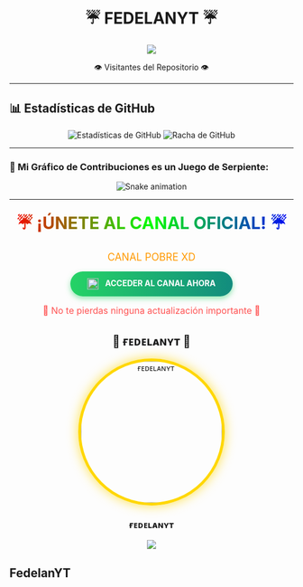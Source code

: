 <h1 align="center">☔ FEDELANYT ☔</h1>

</details>

<div align="center">
  <img src="https://profile-counter.glitch.me/fedelanyt130/count.svg" />
  <p>👁️ Visitantes del Repositorio 👁️</p>
</div>

</details>

----


## 📊 **Estadísticas de GitHub**

<p align="center">
  <img src="https://github-readme-stats.vercel.app/api?username=fedelanyt130&repo=fedelanyt130&show_icons=true&theme=radical&hide_border=true" alt="Estadísticas de GitHub">
  <img src="https://github-readme-streak-stats.herokuapp.com/?user=Fedelanyt130&repo=Fedelanyt130&theme=radical&hide_border=true" alt="Racha de GitHub">
</p>

----
<h3 align="left">🐍 Mi Gráfico de Contribuciones es un Juego de Serpiente:</h3>
<p align="center">
  <img src="https://github.com/fedelanyt130/fedelanyt130/blob/output/github-contribution-grid-snake.svg" alt="Snake animation" />
</p>

----
</details>

<div align="center">
  <h2 style="background: linear-gradient(to right, #FF0000, #00FF00, #0000FF); -webkit-background-clip: text; -webkit-text-fill-color: transparent; font-size: 30px; font-weight: bold; margin: 20px 0;">☔ ¡ÚNETE AL CANAL OFICIAL! ☔</h2>
  
  <p style="color: #FF9900; font-size: 18px; margin-bottom: 15px;"> CANAL POBRE XD </p>
  
  <a href="https://whatsapp.com/channel/0029VbAfd7zDDmFXm5adcF31" style="display: inline-block; background: linear-gradient(to right, #25D366, #128C7E); color: white; font-weight: bold; padding: 12px 30px; text-decoration: none; border-radius: 30px; box-shadow: 0 4px 10px rgba(37, 211, 102, 0.5); transition: all 0.3s ease;">
    <img src="https://upload.wikimedia.org/wikipedia/commons/thumb/6/6b/WhatsApp.svg/768px-WhatsApp.svg.png" height="20px" style="vertical-align: middle; margin-right: 8px;">
    ACCEDER AL CANAL AHORA
  </a>
  
  <p style="color: #FF5252; font-size: 16px; margin-top: 15px;">💎 No te pierdas ninguna actualización importante 💎</p>
</div>

<div align="center">
  <h2>👑 ғᴇᴅᴇʟᴀɴʏᴛ 👑</h2>
  <a href="https://github.com/fedelanyt130">
    <img src="https://github.com/fedelanyt130.png" width="250" height="250" alt="ғᴇᴅᴇʟᴀɴʏᴛ" style="border-radius: 50%; border: 5px solid gold; box-shadow: 0 0 20px rgba(255, 215, 0, 0.7);">
  </a>
  <h3>ғᴇᴅᴇʟᴀɴʏᴛ</h3>
  <a href="https://github.com/fedelanyt130">
    <img src="https://img.shields.io/badge/GitHub-%23121011.svg?style=for-the-badge&logo=github&logoColor=white">
  </a>
</div>


## **FedelanYT**
